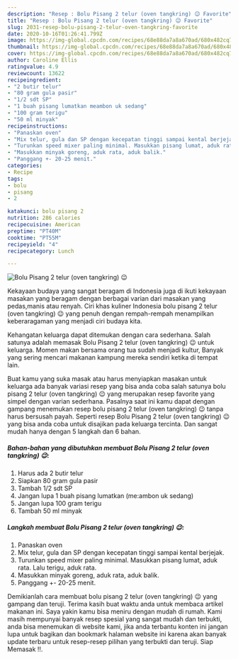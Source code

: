 ```yaml
---
description: "Resep : Bolu Pisang 2 telur (oven tangkring) 😉 Favorite"
title: "Resep : Bolu Pisang 2 telur (oven tangkring) 😉 Favorite"
slug: 2031-resep-bolu-pisang-2-telur-oven-tangkring-favorite
date: 2020-10-16T01:26:41.799Z
image: https://img-global.cpcdn.com/recipes/68e88da7a8a670ad/680x482cq70/bolu-pisang-2-telur-oven-tangkring-😉-foto-resep-utama.jpg
thumbnail: https://img-global.cpcdn.com/recipes/68e88da7a8a670ad/680x482cq70/bolu-pisang-2-telur-oven-tangkring-😉-foto-resep-utama.jpg
cover: https://img-global.cpcdn.com/recipes/68e88da7a8a670ad/680x482cq70/bolu-pisang-2-telur-oven-tangkring-😉-foto-resep-utama.jpg
author: Caroline Ellis
ratingvalue: 4.9
reviewcount: 13622
recipeingredient:
- "2 butir telur"
- "80 gram gula pasir"
- "1/2 sdt SP"
- "1 buah pisang lumatkan meambon uk sedang"
- "100 gram terigu"
- "50 ml minyak"
recipeinstructions:
- "Panaskan oven"
- "Mix telur, gula dan SP dengan kecepatan tinggi sampai kental berjejak."
- "Turunkan speed mixer paling minimal. Masukkan pisang lumat, aduk rata. Lalu terigu, aduk rata."
- "Masukkan minyak goreng, aduk rata, aduk balik."
- "Panggang +- 20-25 menit."
categories:
- Recipe
tags:
- bolu
- pisang
- 2

katakunci: bolu pisang 2 
nutrition: 286 calories
recipecuisine: American
preptime: "PT40M"
cooktime: "PT55M"
recipeyield: "4"
recipecategory: Lunch

---
```



![Bolu Pisang 2 telur (oven tangkring) 😉](https://img-global.cpcdn.com/recipes/68e88da7a8a670ad/680x482cq70/bolu-pisang-2-telur-oven-tangkring-😉-foto-resep-utama.jpg)

Kekayaan budaya yang sangat beragam di Indonesia juga di ikuti kekayaan masakan yang beragam dengan berbagai varian dari masakan yang pedas,manis atau renyah. Ciri khas kuliner Indonesia bolu pisang 2 telur (oven tangkring) 😉 yang penuh dengan rempah-rempah menampilkan keberaragaman yang menjadi ciri budaya kita.




Kehangatan keluarga dapat ditemukan dengan cara sederhana. Salah satunya adalah memasak Bolu Pisang 2 telur (oven tangkring) 😉 untuk keluarga. Momen makan bersama orang tua sudah menjadi kultur, Banyak yang sering mencari makanan kampung mereka sendiri ketika di tempat lain.

Buat kamu yang suka masak atau harus menyiapkan masakan untuk keluarga ada banyak variasi resep yang bisa anda coba salah satunya bolu pisang 2 telur (oven tangkring) 😉 yang merupakan resep favorite yang simpel dengan varian sederhana. Pasalnya saat ini kamu dapat dengan gampang menemukan resep bolu pisang 2 telur (oven tangkring) 😉 tanpa harus bersusah payah.
Seperti resep Bolu Pisang 2 telur (oven tangkring) 😉 yang bisa anda coba untuk disajikan pada keluarga tercinta. Dan sangat mudah hanya dengan 5 langkah dan 6 bahan.


<!--inarticleads1-->

##### Bahan-bahan yang dibutuhkan membuat Bolu Pisang 2 telur (oven tangkring) 😉:

1. Harus ada 2 butir telur
1. Siapkan 80 gram gula pasir
1. Tambah 1/2 sdt SP
1. Jangan lupa 1 buah pisang lumatkan (me:ambon uk sedang)
1. Jangan lupa 100 gram terigu
1. Tambah 50 ml minyak




<!--inarticleads2-->

##### Langkah membuat  Bolu Pisang 2 telur (oven tangkring) 😉:

1. Panaskan oven
1. Mix telur, gula dan SP dengan kecepatan tinggi sampai kental berjejak.
1. Turunkan speed mixer paling minimal. Masukkan pisang lumat, aduk rata. Lalu terigu, aduk rata.
1. Masukkan minyak goreng, aduk rata, aduk balik.
1. Panggang +- 20-25 menit.




Demikianlah cara membuat bolu pisang 2 telur (oven tangkring) 😉 yang gampang dan teruji. Terima kasih buat waktu anda untuk membaca artikel makanan ini. Saya yakin kamu bisa meniru dengan mudah di rumah. Kami masih mempunyai banyak resep spesial yang sangat mudah dan terbukti, anda bisa menemukan di website kami, jika anda terbantu konten ini jangan lupa untuk bagikan dan bookmark halaman website ini karena akan banyak update terbaru untuk resep-resep pilihan yang terbukti dan teruji. Siap Memasak !!. 
